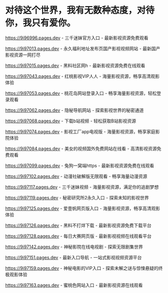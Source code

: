 # 对待这个世界，我有无数种态度，对待你，我只有爱你。

https://9i96996.pages.dev - 三千迷妹官方入口 - 最新影视资源免费观看

https://9i97013.pages.dev - 永久福利地址发布页国产影视视频网站 - 最新国产影视资源一网打尽

https://9i97015.pages.dev - 黑料社区网h - 最新影视资源免费在线观看

https://9i97043.pages.dev - 红桃影视VIP人人 - 海量影视资源，畅享高清观影体验

https://9i97053.pages.dev - 桃花岛网站登录入口 - 畅享海量影视资源，轻松登录观看

https://9i97062.pages.dev - 隐秘导航网站 - 探索影视世界的秘密通道

https://9i97068.pages.dev - 下载b站视频 - 轻松获取B站影视资源

https://9i97074.pages.dev - 影视工厂app电视版 - 海量影视资源，畅享家庭影院体验

https://9i97084.pages.dev - 美女的视频国外免费网站在线看 - 高清影视资源免费观看

https://9i97099.pages.dev - 兔狗一窝端https - 最新影视资源免费在线观看

https://9i97102.pages.dev - 动漫社破解版无限观看 - 畅享海量动漫资源

https://9i97117.pages.dev - 三千迷妹视频 - 海量影视资源，满足你的追剧梦想

https://9i97119.pages.dev - 秘密研究所2永久入口 - 探索未知的影视世界

https://9i97125.pages.dev - 爱壹帆网页版入口 - 海量影视资源，畅享高清观影体验

https://9i97126.pages.dev - 黑料不打烊下载 - 最新影视资源免费下载平台

https://9i97128.pages.dev - 每日大赛网页版 - 最新影视视频在线观看平台

https://9i97142.pages.dev - 神秘影院在线电视剧 - 探索无限剧集世界

https://9i97151.pages.dev - 最新入口导航 - 一站式影视视频资源平台

https://9i97159.pages.dev - 神秘电影的VIP入口 - 探索未解之谜与惊悚悬疑的终极观影体验

https://9i97163.pages.dev - 蜜桃色网站入口 - 最新影视资源在线观看
